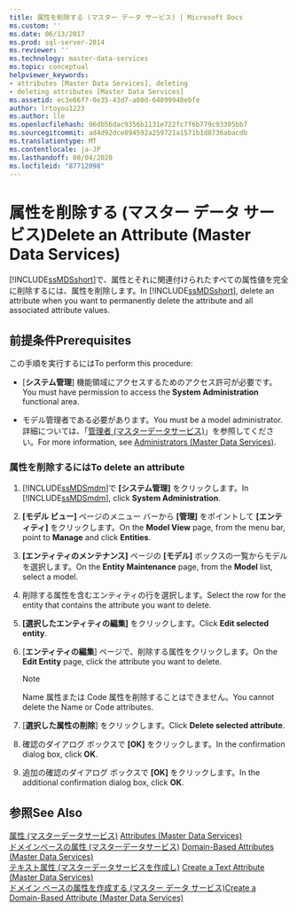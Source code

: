 ```yaml
---
title: 属性を削除する (マスター データ サービス) | Microsoft Docs
ms.custom: ''
ms.date: 06/13/2017
ms.prod: sql-server-2014
ms.reviewer: ''
ms.technology: master-data-services
ms.topic: conceptual
helpviewer_keywords:
- attributes [Master Data Services], deleting
- deleting attributes [Master Data Services]
ms.assetid: ec3e66f7-0e35-43d7-a80d-64899948ebfe
author: lrtoyou1223
ms.author: lle
ms.openlocfilehash: 96db56dac9356b1131e722fc7f6b779c93305bb7
ms.sourcegitcommit: ad4d92dce894592a259721a1571b1d8736abacdb
ms.translationtype: MT
ms.contentlocale: ja-JP
ms.lasthandoff: 08/04/2020
ms.locfileid: "87712098"
---
```

# <a name="delete-an-attribute-master-data-services"></a><span data-ttu-id="78219-102">属性を削除する (マスター データ サービス)</span><span class="sxs-lookup"><span data-stu-id="78219-102">Delete an Attribute (Master Data Services)</span></span>
  <span data-ttu-id="78219-103">[!INCLUDE[ssMDSshort](../includes/ssmdsshort-md.md)]で、属性とそれに関連付けられたすべての属性値を完全に削除するには、属性を削除します。</span><span class="sxs-lookup"><span data-stu-id="78219-103">In [!INCLUDE[ssMDSshort](../includes/ssmdsshort-md.md)], delete an attribute when you want to permanently delete the attribute and all associated attribute values.</span></span>  
  
## <a name="prerequisites"></a><span data-ttu-id="78219-104">前提条件</span><span class="sxs-lookup"><span data-stu-id="78219-104">Prerequisites</span></span>  
 <span data-ttu-id="78219-105">この手順を実行するには</span><span class="sxs-lookup"><span data-stu-id="78219-105">To perform this procedure:</span></span>  
  
-   <span data-ttu-id="78219-106">[**システム管理**] 機能領域にアクセスするためのアクセス許可が必要です。</span><span class="sxs-lookup"><span data-stu-id="78219-106">You must have permission to access the **System Administration** functional area.</span></span>  
  
-   <span data-ttu-id="78219-107">モデル管理者である必要があります。</span><span class="sxs-lookup"><span data-stu-id="78219-107">You must be a model administrator.</span></span> <span data-ttu-id="78219-108">詳細については、「[管理者 &#40;マスターデータサービス&#41;](administrators-master-data-services.md)」を参照してください。</span><span class="sxs-lookup"><span data-stu-id="78219-108">For more information, see [Administrators &#40;Master Data Services&#41;](administrators-master-data-services.md).</span></span>  
  
### <a name="to-delete-an-attribute"></a><span data-ttu-id="78219-109">属性を削除するには</span><span class="sxs-lookup"><span data-stu-id="78219-109">To delete an attribute</span></span>  
  
1.  <span data-ttu-id="78219-110">[!INCLUDE[ssMDSmdm](../includes/ssmdsmdm-md.md)]で **[システム管理]** をクリックします。</span><span class="sxs-lookup"><span data-stu-id="78219-110">In [!INCLUDE[ssMDSmdm](../includes/ssmdsmdm-md.md)], click **System Administration**.</span></span>  
  
2.  <span data-ttu-id="78219-111">**[モデル ビュー]** ページのメニュー バーから **[管理]** をポイントして **[エンティティ]** をクリックします。</span><span class="sxs-lookup"><span data-stu-id="78219-111">On the **Model View** page, from the menu bar, point to **Manage** and click **Entities**.</span></span>  
  
3.  <span data-ttu-id="78219-112">**[エンティティのメンテナンス]** ページの **[モデル]** ボックスの一覧からモデルを選択します。</span><span class="sxs-lookup"><span data-stu-id="78219-112">On the **Entity Maintenance** page, from the **Model** list, select a model.</span></span>  
  
4.  <span data-ttu-id="78219-113">削除する属性を含むエンティティの行を選択します。</span><span class="sxs-lookup"><span data-stu-id="78219-113">Select the row for the entity that contains the attribute you want to delete.</span></span>  
  
5.  <span data-ttu-id="78219-114">**[選択したエンティティの編集]** をクリックします。</span><span class="sxs-lookup"><span data-stu-id="78219-114">Click **Edit selected entity**.</span></span>  
  
6.  <span data-ttu-id="78219-115">[**エンティティの編集**] ページで、削除する属性をクリックします。</span><span class="sxs-lookup"><span data-stu-id="78219-115">On the **Edit Entity** page, click the attribute you want to delete.</span></span>  
  
    > [!NOTE]  
    >  <span data-ttu-id="78219-116">Name 属性または Code 属性を削除することはできません。</span><span class="sxs-lookup"><span data-stu-id="78219-116">You cannot delete the Name or Code attributes.</span></span>  
  
7.  <span data-ttu-id="78219-117">[**選択した属性の削除**] をクリックします。</span><span class="sxs-lookup"><span data-stu-id="78219-117">Click **Delete selected attribute**.</span></span>  
  
8.  <span data-ttu-id="78219-118">確認のダイアログ ボックスで **[OK]** をクリックします。</span><span class="sxs-lookup"><span data-stu-id="78219-118">In the confirmation dialog box, click **OK**.</span></span>  
  
9. <span data-ttu-id="78219-119">追加の確認のダイアログ ボックスで **[OK]** をクリックします。</span><span class="sxs-lookup"><span data-stu-id="78219-119">In the additional confirmation dialog box, click **OK**.</span></span>  
  
## <a name="see-also"></a><span data-ttu-id="78219-120">参照</span><span class="sxs-lookup"><span data-stu-id="78219-120">See Also</span></span>  
 <span data-ttu-id="78219-121">[属性 &#40;マスターデータサービス&#41;](../../2014/master-data-services/attributes-master-data-services.md) </span><span class="sxs-lookup"><span data-stu-id="78219-121">[Attributes &#40;Master Data Services&#41;](../../2014/master-data-services/attributes-master-data-services.md) </span></span>  
 <span data-ttu-id="78219-122">[ドメインベースの属性 &#40;マスターデータサービス&#41;](../../2014/master-data-services/domain-based-attributes-master-data-services.md) </span><span class="sxs-lookup"><span data-stu-id="78219-122">[Domain-Based Attributes &#40;Master Data Services&#41;](../../2014/master-data-services/domain-based-attributes-master-data-services.md) </span></span>  
 <span data-ttu-id="78219-123">[テキスト属性 &#40;マスターデータサービスを作成し&#41;](../../2014/master-data-services/create-a-text-attribute-master-data-services.md) </span><span class="sxs-lookup"><span data-stu-id="78219-123">[Create a Text Attribute &#40;Master Data Services&#41;](../../2014/master-data-services/create-a-text-attribute-master-data-services.md) </span></span>  
 [<span data-ttu-id="78219-124">ドメイン ベースの属性を作成する (マスター データ サービス)</span><span class="sxs-lookup"><span data-stu-id="78219-124">Create a Domain-Based Attribute &#40;Master Data Services&#41;</span></span>](../../2014/master-data-services/create-a-domain-based-attribute-master-data-services.md)  
  
  
